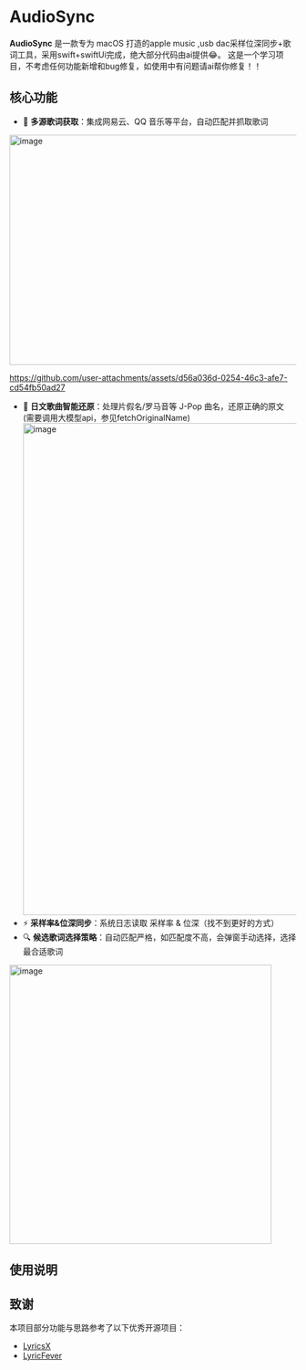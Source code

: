 # AudioSync

**AudioSync** 是一款专为 macOS 打造的apple music ,usb dac采样位深同步+歌词工具，采用swift+swiftUi完成，绝大部分代码由ai提供😂。 这是一个学习项目，不考虑任何功能新增和bug修复，如使用中有问题请ai帮你修复！！

## 核心功能

- 🎵 **多源歌词获取**：集成网易云、QQ 音乐等平台，自动匹配并抓取歌词
  
<img width="787" height="403" alt="image" src="https://github.com/user-attachments/assets/f8b36b48-f83a-4d41-85dc-c80e353abc33" />


https://github.com/user-attachments/assets/d56a036d-0254-46c3-afe7-cd54fb50ad27


- 🧠 **日文歌曲智能还原**：处理片假名/罗马音等 J-Pop 曲名，还原正确的原文 (需要调用大模型api，参见fetchOriginalName)
  <img width="862" alt="image" src="https://github.com/user-attachments/assets/3951a77f-f043-4625-89de-bb591b19fd4b" />
- ⚡ **采样率&位深同步**：系统日志读取 采样率 & 位深（找不到更好的方式）
- 🔍 **候选歌词选择策略**：自动匹配严格，如匹配度不高，会弹窗手动选择，选择最合适歌词
<img width="460" height="489" alt="image" src="https://github.com/user-attachments/assets/10cdcf1c-52df-4d71-81c9-f77189887482" />



## 使用说明

## 致谢

本项目部分功能与思路参考了以下优秀开源项目：

- [LyricsX](https://github.com/ddddxxx/LyricsX)
- [LyricFever](https://github.com/aviwad/LyricFever)
